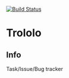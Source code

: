 [![Build Status](https://travis-ci.com/xmig/trololo.svg?token=iqhoXXX46DetsXmFqciT&branch=production)](https://travis-ci.com/xmig/trololo)

# Trololo

## Info
Task/Issue/Bug tracker
